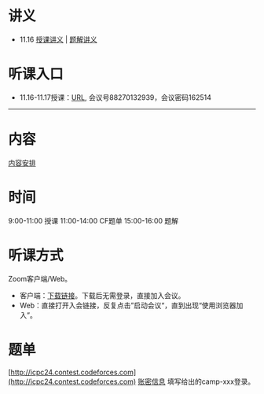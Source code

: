 # 讲义
- 11.16 [授课讲义](./Day1/Number_Theory.pdf) | [题解讲义](./Day1/Solutions.pdf)
# 听课入口
- 11.16-11.17授课：[URL](https://itmo.zoom.us/j/88270132939?pwd=DOp3z9Guda5nOesYNpBIHYy6aBbbw3.1), 会议号88270132939，会议密码162514
---
# 内容
[内容安排](./Teaching_Plan.docx)
# 时间
9:00-11:00 授课
11:00-14:00 CF题单
15:00-16:00 题解
# 听课方式
Zoom客户端/Web。
- 客户端：[下载链接](https://zoom.us/zh-cn/download)。下载后无需登录，直接加入会议。
- Web：直接打开入会链接，反复点击”启动会议“，直到出现“使用浏览器加入”。
# 题单
[http://icpc24.contest.codeforces.com](http://icpc24.contest.codeforces.com)
[账密信息](./user_name.xlsx)
填写给出的camp-xxx登录。
